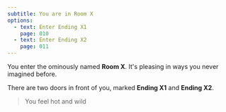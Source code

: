 ```yaml
---
subtitle: You are in Room X
options:
  - text: Enter Ending X1
    page: 010
  - text: Enter Ending X2
    page: 011
---
```


You enter the ominously named **Room X**. It's pleasing in ways you never
imagined before.

There are two doors in front of you, marked **Ending X1** and **Ending X2**.

> You feel hot and wild
